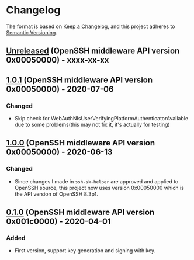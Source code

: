 # Changelog

The format is based on [Keep a Changelog](https://keepachangelog.com/en/1.0.0/),
and this project adheres to [Semantic Versioning](https://semver.org/spec/v2.0.0.html).

## [Unreleased] (OpenSSH middleware API version 0x00050000) - xxxx-xx-xx

## [1.0.1] (OpenSSH middleware API version 0x00050000) - 2020-07-06

### Changed

- Skip check for WebAuthNIsUserVerifyingPlatformAuthenticatorAvailable due to some problems(this may not fix it, it's actually for testing)

## [1.0.0] (OpenSSH middleware API version 0x00050000) - 2020-06-13

### Changed

- Since changes I made in `ssh-sk-helper` are approved and applied to OpenSSH source, this project now uses version 0x00050000 which is the API version of OpenSSH 8.3p1.

## [0.1.0] (OpenSSH middleware API version 0x001c0000) - 2020-04-01

### Added

- First version, support key generation and signing with key.

[Unreleased]: https://github.com/tavrez/openssh-sk-winhello/compare/v1.0.1...HEAD
[1.0.1]: https://github.com/tavrez/openssh-sk-winhello/compare/v1.0...v1.0.1
[1.0.0]: https://github.com/tavrez/openssh-sk-winhello/compare/v0.1...v1.0
[0.1.0]: https://github.com/tavrez/openssh-sk-winhello/releases/tag/v0.1
